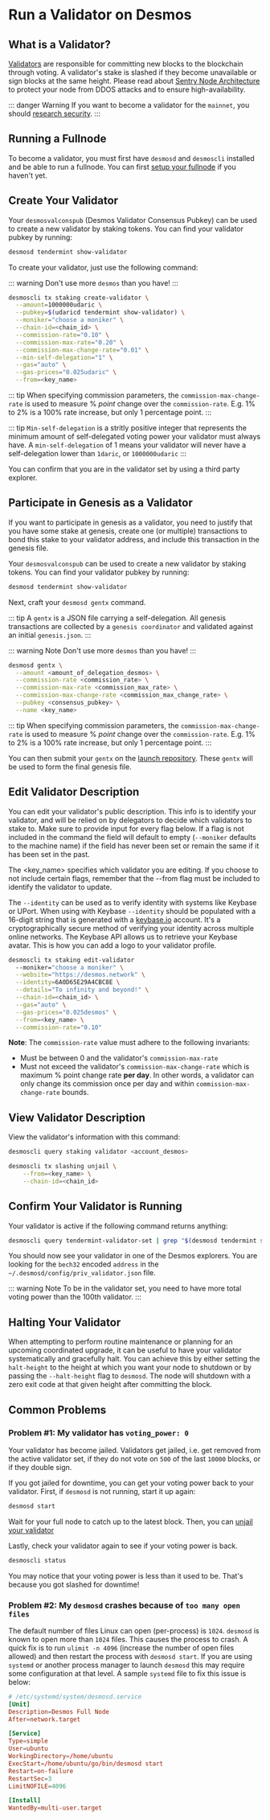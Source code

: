 # Run a Validator on Desmos

## What is a Validator?

[Validators](overview.md) are responsible for committing new blocks to the blockchain through voting. A validator's stake is slashed if they become unavailable or sign blocks at the same height. Please read about [Sentry Node Architecture](validator-faq.md#how-can-validators-protect-themselves-from-denial-of-service-attacks) to protect your node from DDOS attacks and to ensure high-availability.

::: danger Warning
If you want to become a validator for the `mainnet`, you should [research security](security.md).
:::

## Running a Fullnode

To become a validator, you must first have `desmosd` and `desmoscli` installed and be able to run a fullnode. You can first [setup your fullnode](/fullnode/overview.md) if you haven't yet.

## Create Your Validator

Your `desmosvalconspub` (Desmos Validator Consensus Pubkey) can be used to create a new validator by staking tokens. You can find your validator pubkey by running:

```bash
desmosd tendermint show-validator
```

To create your validator, just use the following command:

::: warning 
Don't use more `desmos` than you have! 
:::

```bash
desmoscli tx staking create-validator \
  --amount=1000000udaric \
  --pubkey=$(udaricd tendermint show-validator) \
  --moniker="choose a moniker" \
  --chain-id=<chain_id> \
  --commission-rate="0.10" \
  --commission-max-rate="0.20" \
  --commission-max-change-rate="0.01" \
  --min-self-delegation="1" \
  --gas="auto" \
  --gas-prices="0.025udaric" \
  --from=<key_name>
```

::: tip
When specifying commission parameters, the `commission-max-change-rate` is used to measure % _point_ change over the `commission-rate`. E.g. 1% to 2% is a 100% rate increase, but only 1 percentage point.
:::

::: tip
`Min-self-delegation` is a stritly positive integer that represents the minimum amount of self-delegated voting power your validator must always have. A `min-self-delegation` of 1 means your validator will never have a self-delegation lower than `1daric`, or `1000000udaric`
:::

You can confirm that you are in the validator set by using a third party explorer.

## Participate in Genesis as a Validator
If you want to participate in genesis as a validator, you need to justify that
you have some stake at genesis, create one (or multiple) transactions to bond this stake to your validator address, and include this transaction in the genesis file.

Your `desmosvalconspub` can be used to create a new validator by staking tokens. You can find your validator pubkey by running:

```bash
desmosd tendermint show-validator
```

Next, craft your `desmosd gentx` command. 

::: tip
A `gentx` is a JSON file carrying a self-delegation. All genesis transactions are collected by a `genesis coordinator` and validated against an initial `genesis.json`.
:::

::: warning Note
Don't use more `desmos` than you have! 
:::

```bash
desmosd gentx \
  --amount <amount_of_delegation_desmos> \
  --commission-rate <commission_rate> \
  --commission-max-rate <commission_max_rate> \
  --commission-max-change-rate <commission_max_change_rate> \
  --pubkey <consensus_pubkey> \
  --name <key_name>
```

::: tip
When specifying commission parameters, the `commission-max-change-rate` is used to measure % _point_ change over the `commission-rate`. E.g. 1% to 2% is a 100% rate increase, but only 1 percentage point.
:::

You can then submit your `gentx` on the [launch repository](https://github.com/desmos/launch). These `gentx` will be used to form the final genesis file. 

## Edit Validator Description
You can edit your validator's public description. This info is to identify your validator, and will be relied on by delegators to decide which validators to stake to. Make sure to provide input for every flag below. If a flag is not included in the command the field will default to empty (`--moniker` defaults to the machine name) if the field has never been set or remain the same if it has been set in the past.

The <key_name> specifies which validator you are editing. If you choose to not include certain flags, remember that the --from flag must be included to identify the validator to update.

The `--identity` can be used as to verify identity with systems like Keybase or UPort. When using with Keybase `--identity` should be populated with a 16-digit string that is generated with a [keybase.io](https://keybase.io) account. It's a cryptographically secure method of verifying your identity across multiple online networks. The Keybase API allows us to retrieve your Keybase avatar. This is how you can add a logo to your validator profile.

```bash
desmoscli tx staking edit-validator
  --moniker="choose a moniker" \
  --website="https://desmos.network" \
  --identity=6A0D65E29A4CBC8E \
  --details="To infinity and beyond!" \
  --chain-id=<chain_id> \
  --gas="auto" \
  --gas-prices="0.025desmos" \
  --from=<key_name> \
  --commission-rate="0.10"
```

__Note__: The `commission-rate` value must adhere to the following invariants:

- Must be between 0 and the validator's `commission-max-rate`
- Must not exceed the validator's `commission-max-change-rate` which is maximum
  % point change rate **per day**. In other words, a validator can only change
  its commission once per day and within `commission-max-change-rate` bounds.

## View Validator Description
View the validator's information with this command:

```bash
desmoscli query staking validator <account_desmos>
```

```bash
desmoscli tx slashing unjail \
	--from=<key_name> \
	--chain-id=<chain_id>
```

## Confirm Your Validator is Running
Your validator is active if the following command returns anything:

```bash
desmoscli query tendermint-validator-set | grep "$(desmosd tendermint show-validator)"
```

You should now see your validator in one of the Desmos explorers. You are looking for the `bech32` encoded `address` in the `~/.desmosd/config/priv_validator.json` file.

::: warning Note
To be in the validator set, you need to have more total voting power than the 100th validator.
:::

## Halting Your Validator
When attempting to perform routine maintenance or planning for an upcoming coordinated
upgrade, it can be useful to have your validator systematically and gracefully halt.
You can achieve this by either setting the `halt-height` to the height at which
you want your node to shutdown or by passing the `--halt-height` flag to `desmosd`.
The node will shutdown with a zero exit code at that given height after committing
the block.

## Common Problems
### Problem #1: My validator has `voting_power: 0`
Your validator has become jailed. Validators get jailed, i.e. get removed from the active validator set, if they do not vote on `500` of the last `10000` blocks, or if they double sign. 

If you got jailed for downtime, you can get your voting power back to your validator. First, if `desmosd` is not running, start it up again:

```bash
desmosd start
```

Wait for your full node to catch up to the latest block. Then, you can [unjail your validator](#unjail-validator)

Lastly, check your validator again to see if your voting power is back.

```bash
desmoscli status
```

You may notice that your voting power is less than it used to be. That's because you got slashed for downtime!

### Problem #2: My `desmosd` crashes because of `too many open files`
The default number of files Linux can open (per-process) is `1024`. `desmosd` is known to open more than `1024` files. This causes the process to crash. A quick fix is to run `ulimit -n 4096` (increase the number of open files allowed) and then restart the process with `desmosd start`. If you are using `systemd` or another process manager to launch `desmosd` this may require some configuration at that level. A sample `systemd` file to fix this issue is below:

```toml
# /etc/systemd/system/desmosd.service
[Unit]
Description=Desmos Full Node
After=network.target

[Service]
Type=simple
User=ubuntu
WorkingDirectory=/home/ubuntu
ExecStart=/home/ubuntu/go/bin/desmosd start
Restart=on-failure
RestartSec=3
LimitNOFILE=4096

[Install]
WantedBy=multi-user.target
```
